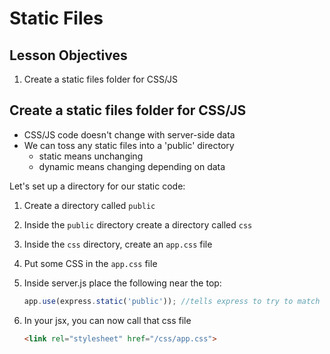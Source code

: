 # Static Files

## Lesson Objectives

1. Create a static files folder for CSS/JS

## Create a static files folder for CSS/JS

- CSS/JS code doesn't change with server-side data
- We can toss any static files into a 'public' directory
    - static means unchanging
    - dynamic means changing depending on data

Let's set up a directory for our static code:

1. Create a directory called `public`
1. Inside the `public` directory create a directory called `css`
1. Inside the `css` directory, create an `app.css` file
1. Put some CSS in the `app.css` file
1. Inside server.js place the following near the top:

    ```javascript
    app.use(express.static('public')); //tells express to try to match requests with files in the directory called 'public'
    ```

1. In your jsx, you can now call that css file

    ```html
    <link rel="stylesheet" href="/css/app.css">    
    ```
